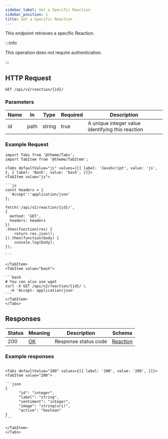 ```yaml
---
sidebar_label: Get a Specific Reaction
sidebar_position: 1
title: Get a Specific Reaction
---
```


This endpoint retrieves a specific Reaction.

:::info

This operation does not require authentication.

:::


## HTTP Request

`GET /api/v2/reaction/{id}/`

### Parameters

| Name | In   | Type   | Required | Description                                      |
|------|------|--------|----------|--------------------------------------------------|
| id   | path | string | true     | A unique integer value identifying this reaction |

### Example Request

````mdx-code-block
import Tabs from '@theme/Tabs';
import TabItem from '@theme/TabItem';

<Tabs defaultValue="js" values={[{ label: 'JavaScript', value: 'js', }, { label: 'Bash', value: 'bash', }]}>
<TabItem value="js">

```js
const headers = {
  'Accept':'application/json'
};

fetch('/api/v2/reaction/{id}/',
{
  method: 'GET',
  headers: headers
})
.then(function(res) {
    return res.json();
}).then(function(body) {
    console.log(body);
});

```

</TabItem>
<TabItem value="bash">

```bash
# You can also use wget
curl -X GET /api/v2/reaction/{id}/ \
  -H 'Accept: application/json'
```
</TabItem>
</Tabs>
````

## Responses
| Status | Meaning                                                 | Description | Schema                                             |
|--------|---------------------------------------------------------|-------------|----------------------------------------------------|
| 200    | [OK](https://tools.ietf.org/html/rfc7231#section-6.3.1) | Response status code        | [Reaction](/docs/apireference/v2/schemas/reaction) |

### Example responses


````mdx-code-block

<Tabs defaultValue="200" values={[{ label: '200', value: '200', }]}>
<TabItem value="200">

```json
{
      "id": "integer",
      "label": "string",
      "sentiment": "integer",
      "image": "string(uri)",
      "active": "boolean"
}
```

</TabItem>
</Tabs>
````




